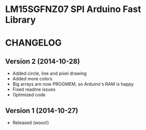 LM15SGFNZ07 SPI Arduino Fast Library
=============
CHANGELOG
=============

Version 2 (2014-10-28)
------
* Added circle, line and pixel drawing
* Added more colors
* Big arrays are now PROGMEM, so Arduino's RAM is happy
* Fixed readme issues
* Optimized code

Version 1 (2014-10-27)
------
* Released (wooo!)